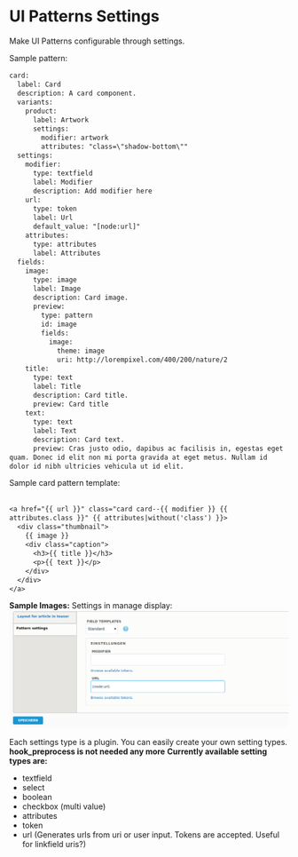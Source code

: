 # UI Patterns Settings

Make UI Patterns configurable through settings.

Sample pattern:
```
card:
  label: Card
  description: A card component.
  variants:
    product:
      label: Artwork
      settings:
        modifier: artwork
        attributes: "class=\"shadow-bottom\""
  settings:
    modifier:
      type: textfield
      label: Modifier
      description: Add modifier here
    url:
      type: token
      label: Url
      default_value: "[node:url]"
    attributes:
      type: attributes
      label: Attributes
  fields:
    image:
      type: image
      label: Image
      description: Card image.
      preview:
        type: pattern
        id: image
        fields:
          image:
            theme: image
            uri: http://lorempixel.com/400/200/nature/2
    title:
      type: text
      label: Title
      description: Card title.
      preview: Card title
    text:
      type: text
      label: Text
      description: Card text.
      preview: Cras justo odio, dapibus ac facilisis in, egestas eget quam. Donec id elit non mi porta gravida at eget metus. Nullam id dolor id nibh ultricies vehicula ut id elit.
```
Sample card pattern template:
```

<a href="{{ url }}" class="card card--{{ modifier }} {{ attributes.class }}" {{ attributes|without('class') }}>
  <div class="thumbnail">
    {{ image }}
    <div class="caption">
      <h3>{{ title }}</h3>
      <p>{{ text }}</p>
    </div>
  </div>
</a>
```

**Sample Images:**
Settings in manage display:
![pattern settings](images/settings.png)

Each settings type is a plugin. You can easily create your own setting types. **hook_preprocess is not needed any more**
**Currently available setting types are:**
- textfield
- select
- boolean
- checkbox (multi value)
- attributes
- token
- url (Generates urls from uri or user input. Tokens are accepted. Useful for linkfield uris?)
